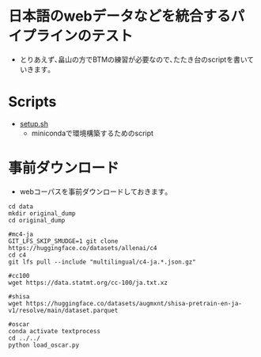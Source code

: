 # 日本語のwebデータなどを統合するパイプラインのテスト

- とりあえず､畠山の方でBTMの練習が必要なので､たたき台のscriptを書いていきます｡

# Scripts
- [setup.sh](./setup.sh)
    - minicondaで環境構築するためのscript

# 事前ダウンロード
- webコーパスを事前ダウンロードしておきます｡
~~~
cd data
mkdir original_dump
cd original_dump

#mc4-ja
GIT_LFS_SKIP_SMUDGE=1 git clone https://huggingface.co/datasets/allenai/c4
cd c4
git lfs pull --include "multilingual/c4-ja.*.json.gz"

#cc100
wget https://data.statmt.org/cc-100/ja.txt.xz

#shisa
wget https://huggingface.co/datasets/augmxnt/shisa-pretrain-en-ja-v1/resolve/main/dataset.parquet

#oscar
conda activate textprocess
cd ../../
python load_oscar.py

~~~